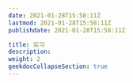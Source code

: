 ```yaml
---
date: 2021-01-28T15:58:11Z
lastmod: 2021-01-28T15:58:11Z
publishdate: 2021-01-28T15:58:11Z

title: 实习
description: 
weight: 2
geekdocCollapseSection: true
---
```

